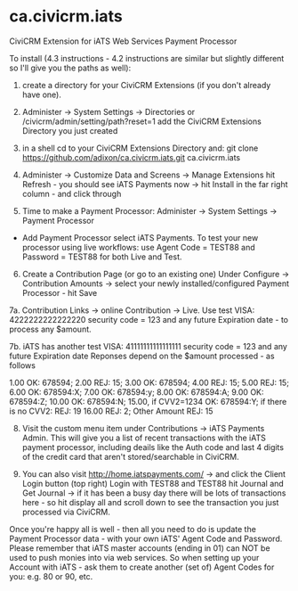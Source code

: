 ca.civicrm.iats
===============

CiviCRM Extension for iATS Web Services Payment Processor

To install (4.3 instructions - 4.2 instructions are similar but slightly different so I'll give you the paths as well):

1. create a directory for your CiviCRM Extensions (if you don't already have one).

2. Administer -> System Settings -> Directories or /civicrm/admin/setting/path?reset=1
add the CiviCRM Extensions Directory you just created

3. in a shell cd to your CiviCRM Extensions Directory and:
git clone https://github.com/adixon/ca.civicrm.iats.git ca.civicrm.iats

4. Administer -> Customize Data and Screens -> Manage Extensions
hit Refresh - you should see iATS Payments now -> hit Install in the far right column - and click through

5. Time to make a Payment Processor:
Administer -> System Settings -> Payment Processor
+ Add Payment Processor
select iATS Payments. 
To test your new processor using live workflows: use Agent Code = TEST88 and Password = TEST88 for both Live and Test.

6. Create a Contribution Page (or go to an existing one)
Under Configure -> Contribution Amounts -> select your newly installed/configured Payment Processor - hit Save

7a. Contribution Links -> online Contribution -> Live.
Use test VISA:  4222222222222220 security code = 123 and any future Expiration date - to process any $amount. 

7b. iATS has another test VISA: 41111111111111111 security code = 123 and any future Expiration date 
Reponses depend on the $amount processed - as follows

1.00 OK: 678594;
2.00 REJ: 15;
3.00 OK: 678594;
4.00 REJ: 15;
5.00 REJ: 15;
6.00 OK: 678594:X;
7.00 OK: 678594:y;
8.00 OK: 678594:A;
9.00 OK: 678594:Z;
10.00 OK: 678594:N;
15.00, if CVV2=1234 OK: 678594:Y; if there is no CVV2: REJ: 19
16.00 REJ: 2;
Other Amount REJ: 15

8. Visit the custom menu item under Contributions -> iATS Payments Admin. This will give you a list of recent transactions with the iATS payment processor, including deails like the Auth code and last 4 digits of the credit card that aren't stored/searchable in CiviCRM.

9. You can also visit http://home.iatspayments.com/ -> and click the Client Login button (top right)
Login with TEST88 and TEST88
hit Journal and Get Journal -> if it has been a busy day there will be lots of transactions here - so hit display all 
and scroll down to see the transaction you just processed via CiviCRM.

Once you're happy all is well - then all you need to do is update the Payment Processor data - with your own
iATS' Agent Code and Password. Please remember that iATS master accounts (ending in 01) can NOT be used to push 
monies into via web services. So when setting up your Account with iATS - ask them to create another (set of)
Agent Codes for you: e.g. 80 or 90, etc. 

